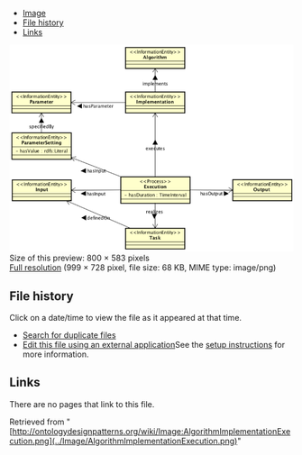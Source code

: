 * [Image](../Image/AlgorithmImplementationExecution.png#file)
* [File history](../Image/AlgorithmImplementationExecution.png#filehistory)
* [Links](../Image/AlgorithmImplementationExecution.png#filelinks)

[![Image:AlgorithmImplementationExecution.png](../images/thumb/7/77/AlgorithmImplementationExecution.png/800px-AlgorithmImplementationExecution.png)](../images/7/77/AlgorithmImplementationExecution.png)  
Size of this preview: 800 × 583 pixels  
[Full resolution](../images/7/77/AlgorithmImplementationExecution.png)‎ (999 × 728 pixel, file size: 68 KB, MIME type: image/png)

## File history

Click on a date/time to view the file as it appeared at that time.



  
* [Search for duplicate files](http://ontologydesignpatterns.org/wiki/Special:FileDuplicateSearch/AlgorithmImplementationExecution.png "Special:FileDuplicateSearch/AlgorithmImplementationExecution.png")
* [Edit this file using an external application](http://ontologydesignpatterns.org/wiki/index.php?title=Image:AlgorithmImplementationExecution.png&action=edit&externaledit=true&mode=file "Image:AlgorithmImplementationExecution.png")See the [setup instructions](http://www.mediawiki.org/wiki/Manual:External_editors "http://www.mediawiki.org/wiki/Manual:External_editors") for more information.

## Links



There are no pages that link to this file.




Retrieved from "[http://ontologydesignpatterns.org/wiki/Image:AlgorithmImplementationExecution.png](../Image/AlgorithmImplementationExecution.png)"